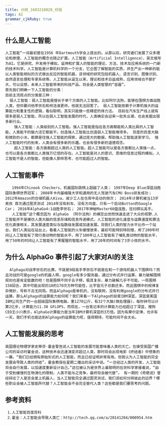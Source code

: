 ```yaml
---
title: 计研_1603210020_何瑶
tags: AI
grammar_cjkRuby: true
---
```

## 什么是人工智能
    人工智能”一词最初是在1956 年Dartmouth学会上提出的。从那以后，研究者们发展了众多理论和原理，人工智能的概念也随之扩展。人工智能（Artificial Intelligence），英文缩写为AI。它是研究、开发用于模拟、延伸和扩展人的智能的理论、方法、技术及应用系统的一门新的技术科学。人工智能是计算机科学的一个分支，它企图了解智能的实质，并生产出一种新的能以人类智能相似的方式做出反应的智能机器，该领域的研究包括机器人、语言识别、图像识别、自然语言处理和专家系统等。人工智能从诞生以来，理论和技术日益成熟，应用领域也不断扩大，可以设想，未来人工智能带来的科技产品，将会是人类智慧的“容器”。
	首先我们明确一下人工智能的分类：
    目前主流观点的分类是三种：
      弱人工智能：弱人工智能是擅长于单个方面的人工智能。比如阿尔法狗，能够在围棋方面战胜人类，但你要问他李世石和柯洁谁更帅，他就无法回答了。 弱人工智能依赖于计算机强大的运算能力和重复性的逻辑，看似聪明，其实只能做一些精密的体力活。 目前在汽车生产线上就有很多是弱人工智能，所以在弱人工智能发展的时代，人类确实会迎来一批失业潮，也会发掘出很多新行业。
        强人工智能：人类级别的人工智能。强人工智能是指在各方面都能和人类比肩的人工智能，人类能干的脑力活它都能干。创造强人工智能比创造弱人工智能难得多。 百度的百度大脑和微软的小冰，都算是往强人工智能的探索，通过庞大的数据，帮助强人工智能逐渐学习。 强人工智能时代的到来，人类会有很多新的乐趣，也会有很多新的道德观念。
        超人工智能：各方面都超过人类的人工智能。超人工智能可以是各方面都比人类强一点，也可以是各方面都比人类强万亿倍的存在。人工智能是对人的意识、思维的信息过程的模拟。人工智能不是人的智能，但能像人那样思考、也可能超过人的智能。
## 人工智能事件
	   1994年Chinook Checkers，机器国际跳棋上超越了人类； 1997年Deep Blue深蓝战胜国际象棋世界冠军； 2008年卡内基梅隆大学和通用的无人驾驶汽车CMU Boss研发成功； 2012年Amazon的仓储机器人Kiva，减少工人在仓库中走动的频次； 2014年计算机被当13岁男孩 首次通过图灵测试 2014年没有刹车、没有方向盘，只有一个启动Button的Google Car； 2016年AlphaGo4:1战胜李世石； 2017年神秘Master60盘连胜，狂扫棋坛高手。
	   人工智能“这个概念因为 AlphaGo （阿尔法狗）的横空出世而快速走进了大众的视野.人工智能并不是模仿人类大脑的信息存储和信息传递模式，人工智能的进化速度与运算速度和算法优化直接相关，其发展速度类似与指数级发展或加速发展。将我们人类的智力水平比作一个站台，我们人类站在站台上，看着人工智能的火车缓慢驶来，最初可能特别特别慢，用了200年时间让人工智能有了爬行类动物的智能水平，用了100年让人工智能有了哺乳类动物的智能水平，用了50年的时间让人工智能有了黑猩猩的智能水平，用了20年的时间有了3岁小孩的水平。
 ## 为什么 AlphaGo 事件引起了大家对AI的关注
      Alphago对战李世石的比赛，不就是9段高手李世石不就是在和一个游戏机器人下围棋吗？而且对战的可是google的机器人啊，google有多少服务器，通过分布式并行运算，暴力破解围棋规则也是肯定能赢的吧！但是围棋不同于五子棋，极其复杂，暴力破解几乎不可能，一局围棋150回合，其中可能出现的10的170次方种可能性，比宇宙元子总数还多。而且围棋中的规律复杂微妙，号称千古无同局。而且Alphago是单机的，没有联网，没有利用google的分布式并行运算。那么Alphago的运算能力如何呢？我们来看一下Alphago的前辈IBM深蓝，深蓝是美国IBM公司生产的一台超级国际象棋电脑，重1270公斤，有32个大脑(微处理器)，每秒钟可以计算2亿步，计算能力11.38 GFLOPS，而现在，一台笔记本的计算能力已经超过了深蓝，搜狗CEO王小川表示，AlphaGo计算能力是当年IBM计算机深蓝的3万倍。因为有摩尔定律，也许有一天，我们手机也能达到Alphago的运算能力呢，值得期待，可能时间不会太长。	   
## 人工智能发展的思考
    英国理论物理学家史蒂芬·霍金警告说人工智能的发展可能意味着人类的灭亡。在接受英国广播公司的采访时霍金说，这种技术会迅速演变并超过人类，那时将会出现电影《终结者》中想象的一幕。“我们已经拥有原始形式的人工智能，而且已经证明非常有用。但我认为人工智能的完全发展会导致人类的终结”，霍金教授在星期二播出的采访中说。“一旦经过人类的开发，人工智能将会自行发展，以加速度重新设计自己。”这位被认为是世界上最聪明的在世科学家接着说，“由于受到缓慢的生物演化的限制，人类不能与之竞争，最终将会被代替”。 有一期的《奇葩说》曾经辩论了人是否会爱上机器人，当人工智能完全通过图灵测试，我们该如何分辨彼此的边界？哪些职业会被人工智能所代替？人工智能会不会完全替代人类？这些都是我们要思考的问题。
## 参考资料
     1.人工智能百度百科
     2.霍金：人工智能会导致人类亡：http://tech.qq.com/a/20141204/000954.htm